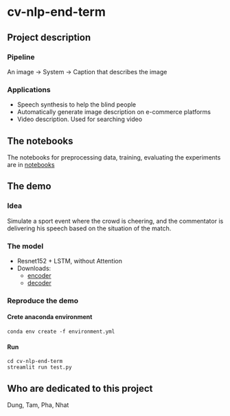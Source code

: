 # cv-nlp-end-term


## Project description


### Pipeline
An image &#8594; System &#8594; Caption that describes the image


### Applications
- Speech synthesis to help the blind people
- Automatically generate image description on e-commerce platforms
- Video description. Used for searching video


## The notebooks
The notebooks for preprocessing data, training, evaluating the experiments are in [notebooks](https://github.com/congphase/cv-nlp-end-term/tree/strategy-1/notebooks)


## The demo


### Idea
Simulate a sport event where the crowd is cheering, and the commentator is delivering his speech based on the situation of the match.


### The model
- Resnet152 + LSTM, without Attention
- Downloads:
  - [encoder](https://drive.google.com/file/d/1mrRQaHuPRClyW_TklpVmnlu4jb-_J5xX/view?usp=sharing)
  - [decoder](https://drive.google.com/file/d/12e-P6eQfmm_tU05f8-a-xF-DIvEKcBso/view?usp=sharing)

### Reproduce the demo


#### Crete anaconda environment
```
conda env create -f environment.yml
```


#### Run
```
cd cv-nlp-end-term
streamlit run test.py
```

## Who are dedicated to this project
Dung, Tam, Pha, Nhat
